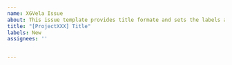 ```yaml
---
name: XGVela Issue
about: This issue template provides title formate and sets the labels automatically
title: "[ProjectXXX] Title"
labels: New
assignees: ''


---
```

